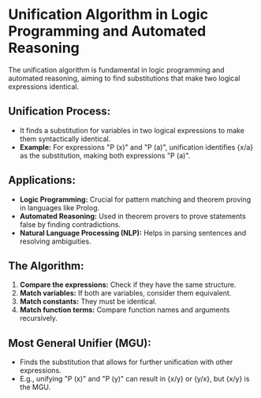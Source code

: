 # Unification Algorithm in Logic Programming and Automated Reasoning

The unification algorithm is fundamental in logic programming and automated reasoning, aiming to find substitutions that make two logical expressions identical.

## Unification Process:

- It finds a substitution for variables in two logical expressions to make them syntactically identical.
- **Example:** For expressions "P (x)" and "P (a)", unification identifies {x/a} as the substitution, making both expressions "P (a)".

## Applications:

- **Logic Programming:** Crucial for pattern matching and theorem proving in languages like Prolog.
- **Automated Reasoning:** Used in theorem provers to prove statements false by finding contradictions.
- **Natural Language Processing (NLP):** Helps in parsing sentences and resolving ambiguities.

## The Algorithm:

1. **Compare the expressions:** Check if they have the same structure.
2. **Match variables:** If both are variables, consider them equivalent.
3. **Match constants:** They must be identical.
4. **Match function terms:** Compare function names and arguments recursively.

## Most General Unifier (MGU):

- Finds the substitution that allows for further unification with other expressions.
- E.g., unifying "P (x)" and "P (y)" can result in {x/y} or {y/x}, but {x/y} is the MGU.